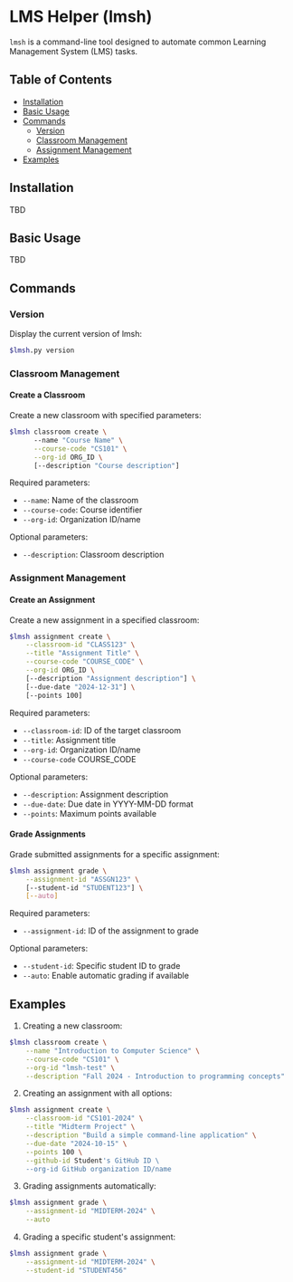 # LMS Helper (lmsh)

`lmsh` is a command-line tool designed to automate common Learning Management System (LMS) tasks. 

## Table of Contents
- [Installation](#installation)
- [Basic Usage](#basic-usage)
- [Commands](#commands)
  - [Version](#version)
  - [Classroom Management](#classroom-management)
  - [Assignment Management](#assignment-management)
- [Examples](#examples)

## Installation
TBD

## Basic Usage

TBD

## Commands

### Version
Display the current version of lmsh:
```bash
$lmsh.py version
```

### Classroom Management

#### Create a Classroom
Create a new classroom with specified parameters:
```bash
$lmsh classroom create \ 
      --name "Course Name" \
      --course-code "CS101" \
      --org-id ORG_ID \
      [--description "Course description"]
```

Required parameters:
- `--name`: Name of the classroom
- `--course-code`: Course identifier
- `--org-id`: Organization ID/name

Optional parameters:
- `--description`: Classroom description

### Assignment Management

#### Create an Assignment
Create a new assignment in a specified classroom:
```bash
$lmsh assignment create \
    --classroom-id "CLASS123" \
    --title "Assignment Title" \
    --course-code "COURSE_CODE" \
    --org-id ORG_ID \
    [--description "Assignment description"] \
    [--due-date "2024-12-31"] \
    [--points 100]
```

Required parameters:
- `--classroom-id`: ID of the target classroom
- `--title`: Assignment title
- `--org-id`: Organization ID/name
- `--course-code` COURSE_CODE 

Optional parameters:
- `--description`: Assignment description
- `--due-date`: Due date in YYYY-MM-DD format
- `--points`: Maximum points available

#### Grade Assignments
Grade submitted assignments for a specific assignment:
```bash
$lmsh assignment grade \
    --assignment-id "ASSGN123" \
    [--student-id "STUDENT123"] \
    [--auto]
```

Required parameters:
- `--assignment-id`: ID of the assignment to grade

Optional parameters:
- `--student-id`: Specific student ID to grade
- `--auto`: Enable automatic grading if available

## Examples

1. Creating a new classroom:
```bash
$lmsh classroom create \
    --name "Introduction to Computer Science" \
    --course-code "CS101" \
    --org-id "lmsh-test" \
    --description "Fall 2024 - Introduction to programming concepts"
```

2. Creating an assignment with all options:
```bash
$lmsh assignment create \
    --classroom-id "CS101-2024" \
    --title "Midterm Project" \
    --description "Build a simple command-line application" \
    --due-date "2024-10-15" \
    --points 100 \
    --github-id Student's GitHub ID \
    --org-id GitHub organization ID/name
```

3. Grading assignments automatically:
```bash
$lmsh assignment grade \
    --assignment-id "MIDTERM-2024" \
    --auto
```

4. Grading a specific student's assignment:
```bash
$lmsh assignment grade \
    --assignment-id "MIDTERM-2024" \
    --student-id "STUDENT456"
```
